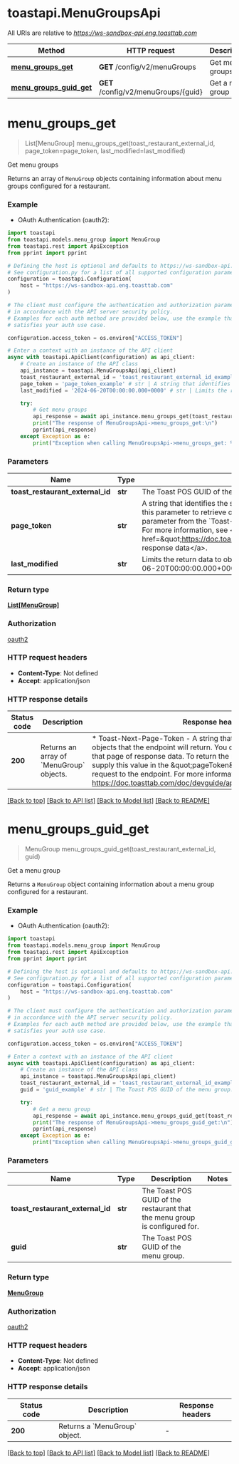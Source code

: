 # toastapi.MenuGroupsApi

All URIs are relative to *https://ws-sandbox-api.eng.toasttab.com*

Method | HTTP request | Description
------------- | ------------- | -------------
[**menu_groups_get**](MenuGroupsApi.md#menu_groups_get) | **GET** /config/v2/menuGroups | Get menu groups 
[**menu_groups_guid_get**](MenuGroupsApi.md#menu_groups_guid_get) | **GET** /config/v2/menuGroups/{guid} | Get a menu group 


# **menu_groups_get**
> List[MenuGroup] menu_groups_get(toast_restaurant_external_id, page_token=page_token, last_modified=last_modified)

Get menu groups 

Returns an array of `MenuGroup` objects containing information about menu groups configured for a restaurant.


### Example

* OAuth Authentication (oauth2):

```python
import toastapi
from toastapi.models.menu_group import MenuGroup
from toastapi.rest import ApiException
from pprint import pprint

# Defining the host is optional and defaults to https://ws-sandbox-api.eng.toasttab.com
# See configuration.py for a list of all supported configuration parameters.
configuration = toastapi.Configuration(
    host = "https://ws-sandbox-api.eng.toasttab.com"
)

# The client must configure the authentication and authorization parameters
# in accordance with the API server security policy.
# Examples for each auth method are provided below, use the example that
# satisfies your auth use case.

configuration.access_token = os.environ["ACCESS_TOKEN"]

# Enter a context with an instance of the API client
async with toastapi.ApiClient(configuration) as api_client:
    # Create an instance of the API class
    api_instance = toastapi.MenuGroupsApi(api_client)
    toast_restaurant_external_id = 'toast_restaurant_external_id_example' # str | The Toast POS GUID of the restaurant that the configuration applies to. 
    page_token = 'page_token_example' # str | A string that identifies the set of data objects that the endpoint will return in its response data. You can use this parameter to retrieve one page of response data. You get the value that you supply in the `pageToken` parameter from the `Toast-Next-Page-Token` header field value of a previous request to the endpoint. For more information, see <a href=\"https://doc.toasttab.com/doc/devguide/apiResponseDataPagination.html\">Paginating response data</a>.  (optional)
    last_modified = '2024-06-20T00:00:00.000+0000' # str | Limits the return data to objects created or modified after a specific date and time. For example: `2024-06-20T00:00:00.000+0000`.  (optional)

    try:
        # Get menu groups 
        api_response = await api_instance.menu_groups_get(toast_restaurant_external_id, page_token=page_token, last_modified=last_modified)
        print("The response of MenuGroupsApi->menu_groups_get:\n")
        pprint(api_response)
    except Exception as e:
        print("Exception when calling MenuGroupsApi->menu_groups_get: %s\n" % e)
```



### Parameters


Name | Type | Description  | Notes
------------- | ------------- | ------------- | -------------
 **toast_restaurant_external_id** | **str**| The Toast POS GUID of the restaurant that the configuration applies to.  | 
 **page_token** | **str**| A string that identifies the set of data objects that the endpoint will return in its response data. You can use this parameter to retrieve one page of response data. You get the value that you supply in the &#x60;pageToken&#x60; parameter from the &#x60;Toast-Next-Page-Token&#x60; header field value of a previous request to the endpoint. For more information, see &lt;a href&#x3D;\&quot;https://doc.toasttab.com/doc/devguide/apiResponseDataPagination.html\&quot;&gt;Paginating response data&lt;/a&gt;.  | [optional] 
 **last_modified** | **str**| Limits the return data to objects created or modified after a specific date and time. For example: &#x60;2024-06-20T00:00:00.000+0000&#x60;.  | [optional] 

### Return type

[**List[MenuGroup]**](MenuGroup.md)

### Authorization

[oauth2](../README.md#oauth2)

### HTTP request headers

 - **Content-Type**: Not defined
 - **Accept**: application/json

### HTTP response details

| Status code | Description | Response headers |
|-------------|-------------|------------------|
**200** | Returns an array of &#x60;MenuGroup&#x60; objects. |  * Toast-Next-Page-Token - A string that identifies the following set of objects that the endpoint will return. You can use this value to retrieve that page of response data. To return the next page of objects you supply this value in the \&quot;pageToken\&quot; parameter of the next request to the endpoint. For more information, see https://doc.toasttab.com/doc/devguide/apiResponseDataPagination.html. <br>  |

[[Back to top]](#) [[Back to API list]](../README.md#documentation-for-api-endpoints) [[Back to Model list]](../README.md#documentation-for-models) [[Back to README]](../README.md)

# **menu_groups_guid_get**
> MenuGroup menu_groups_guid_get(toast_restaurant_external_id, guid)

Get a menu group 

Returns a `MenuGroup` object containing information about a menu group configured for a restaurant.


### Example

* OAuth Authentication (oauth2):

```python
import toastapi
from toastapi.models.menu_group import MenuGroup
from toastapi.rest import ApiException
from pprint import pprint

# Defining the host is optional and defaults to https://ws-sandbox-api.eng.toasttab.com
# See configuration.py for a list of all supported configuration parameters.
configuration = toastapi.Configuration(
    host = "https://ws-sandbox-api.eng.toasttab.com"
)

# The client must configure the authentication and authorization parameters
# in accordance with the API server security policy.
# Examples for each auth method are provided below, use the example that
# satisfies your auth use case.

configuration.access_token = os.environ["ACCESS_TOKEN"]

# Enter a context with an instance of the API client
async with toastapi.ApiClient(configuration) as api_client:
    # Create an instance of the API class
    api_instance = toastapi.MenuGroupsApi(api_client)
    toast_restaurant_external_id = 'toast_restaurant_external_id_example' # str | The Toast POS GUID of the restaurant that the menu group is configured for. 
    guid = 'guid_example' # str | The Toast POS GUID of the menu group.

    try:
        # Get a menu group 
        api_response = await api_instance.menu_groups_guid_get(toast_restaurant_external_id, guid)
        print("The response of MenuGroupsApi->menu_groups_guid_get:\n")
        pprint(api_response)
    except Exception as e:
        print("Exception when calling MenuGroupsApi->menu_groups_guid_get: %s\n" % e)
```



### Parameters


Name | Type | Description  | Notes
------------- | ------------- | ------------- | -------------
 **toast_restaurant_external_id** | **str**| The Toast POS GUID of the restaurant that the menu group is configured for.  | 
 **guid** | **str**| The Toast POS GUID of the menu group. | 

### Return type

[**MenuGroup**](MenuGroup.md)

### Authorization

[oauth2](../README.md#oauth2)

### HTTP request headers

 - **Content-Type**: Not defined
 - **Accept**: application/json

### HTTP response details

| Status code | Description | Response headers |
|-------------|-------------|------------------|
**200** | Returns a &#x60;MenuGroup&#x60; object. |  -  |

[[Back to top]](#) [[Back to API list]](../README.md#documentation-for-api-endpoints) [[Back to Model list]](../README.md#documentation-for-models) [[Back to README]](../README.md)

